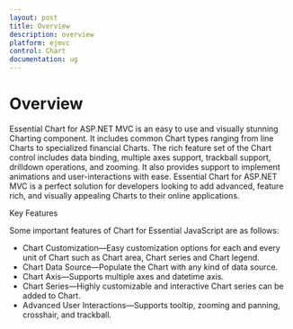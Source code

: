 ```yaml
---
layout: post
title: Overview
description: overview
platform: ejmvc
control: Chart
documentation: ug
---
```


# Overview

Essential Chart for ASP.NET MVC is an easy to use and visually stunning Charting component. It includes common Chart types ranging from line Charts to specialized financial Charts. The rich feature set of the Chart control includes data binding, multiple axes support, trackball support, drilldown operations, and zooming. It also provides support to implement animations and user-interactions with ease. Essential Chart for ASP.NET MVC is a perfect solution for developers looking to add advanced, feature rich, and visually appealing Charts to their online applications.

Key Features

Some important features of Chart for Essential JavaScript are as follows:

* Chart Customization—Easy customization options for each and every unit of Chart such as Chart area, Chart series and Chart legend.
* Chart Data Source—Populate the Chart with any kind of data source.
* Chart Axis—Supports multiple axes and datetime axis.
* Chart Series—Highly customizable and interactive Chart series can be added to Chart.
* Advanced User Interactions—Supports tooltip, zooming and panning, crosshair, and trackball.
